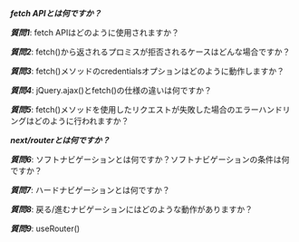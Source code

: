 ***fetch APIとは何ですか？***

***質問1***: fetch APIはどのように使用されますか？

***質問2***: fetch()から返されるプロミスが拒否されるケースはどんな場合ですか？

***質問3***: fetch()メソッドのcredentialsオプションはどのように動作しますか？

***質問4***: jQuery.ajax()とfetch()の仕様の違いは何ですか？

***質問5***: fetch()メソッドを使用したリクエストが失敗した場合のエラーハンドリングはどのように行われますか？

***next/routerとは何ですか？***

***質問6***: ソフトナビゲーションとは何ですか？ソフトナビゲーションの条件は何ですか？

***質問7***: ハードナビゲーションとは何ですか？

***質問8***: 戻る/進むナビゲーションにはどのような動作がありますか？

***質問9***: useRouter()